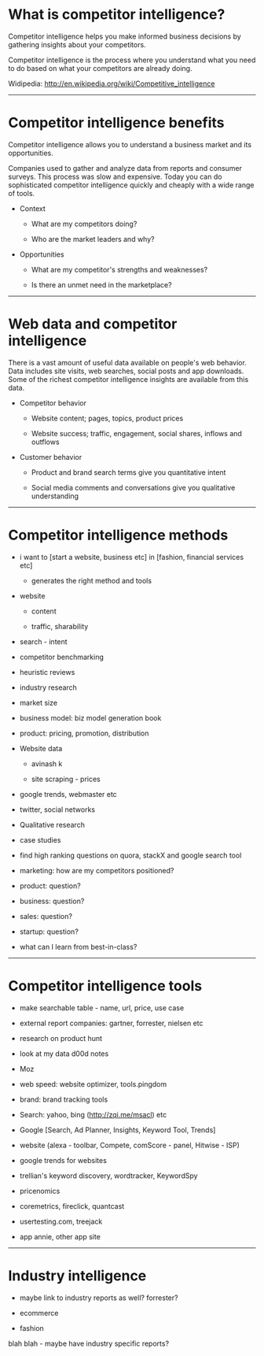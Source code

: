 # What is competitor intelligence?

Competitor intelligence helps you make informed business decisions by gathering insights about your competitors.

Competitor intelligence is the process where you understand what you need to do based on what your competitors are already doing.

Widipedia: http://en.wikipedia.org/wiki/Competitive_intelligence

***

# Competitor intelligence benefits

Competitor intelligence allows you to understand a business market and its opportunities. 

Companies used to gather and analyze data from reports and consumer surveys. This process was slow and expensive. Today you can do sophisticated competitor intelligence quickly and cheaply with a wide range of tools.

* Context

    - What are my competitors doing?

    - Who are the market leaders and why?

* Opportunities

    - What are my competitor's strengths and weaknesses?

    - Is there an unmet need in the marketplace?


***

# Web data and competitor intelligence

There is a vast amount of useful data available on people's web behavior. Data includes site visits, web searches, social posts and app downloads. Some of the richest competitor intelligence insights are available from this data.

* Competitor behavior

    - Website content; pages, topics, product prices

    - Website success; traffic, engagement, social shares, inflows and outflows

* Customer behavior

    - Product and brand search terms give you quantitative intent

    - Social media comments and conversations give you qualitative understanding

***

# Competitor intelligence methods

* i want to [start a website, business etc] in [fashion, financial services etc]

    - generates the right method and tools

* website

    - content

    - traffic, sharability

* search - intent

* competitor benchmarking

* heuristic reviews

* industry research

* market size

* business model: biz model generation book

* product: pricing, promotion, distribution

* Website data

    - avinash k

    - site scraping - prices

* google trends, webmaster etc

* twitter, social networks

* Qualitative research

* case studies

* find high ranking questions on quora, stackX and google search tool

* marketing: how are my competitors positioned?

* product: question?

* business: question?

* sales: question?

* startup: question?

* what can I learn from best-in-class?

***

# Competitor intelligence tools

* make searchable table - name, url, price, use case

* external report companies: gartner, forrester, nielsen etc

* research on product hunt

* look at my data d00d notes

* Moz

* web speed: website optimizer, tools.pingdom

* brand: brand tracking tools

* Search: yahoo, bing (http://zqi.me/msacl) etc

* Google [Search, Ad Planner, Insights, Keyword Tool, Trends]

* website (alexa - toolbar, Compete, comScore - panel, Hitwise - ISP)

* google trends for websites

* trellian's keyword discovery, wordtracker, KeywordSpy

* pricenomics

* coremetrics, fireclick, quantcast

* usertesting.com, treejack

* app annie, other app site

***

# Industry intelligence

* maybe link to industry reports as well? forrester?

* ecommerce

* fashion

blah blah - maybe have industry specific reports?